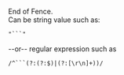 End of Fence.  
Can be string value such as:

    "```"

--or-- regular expression such as

    /^```(?:(?:$)|(?:[\r\n]+))/  
